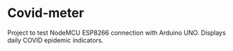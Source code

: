 # Covid-meter
Project to test NodeMCU ESP8266 connection with Arduino UNO. Displays daily COVID epidemic indicators.
